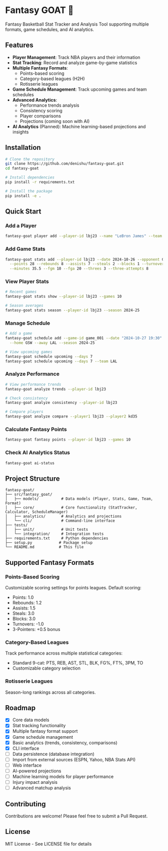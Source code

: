 # Fantasy GOAT 🏀

Fantasy Basketball Stat Tracker and Analysis Tool supporting multiple formats, game schedules, and AI analytics.

## Features

- **Player Management**: Track NBA players and their information
- **Stat Tracking**: Record and analyze game-by-game statistics
- **Multiple Fantasy Formats**: 
  - Points-based scoring
  - Category-based leagues (H2H)
  - Rotisserie leagues
- **Game Schedule Management**: Track upcoming games and team schedules
- **Advanced Analytics**:
  - Performance trends analysis
  - Consistency scoring
  - Player comparisons
  - Projections (coming soon with AI)
- **AI Analytics** (Planned): Machine learning-based projections and insights

## Installation

```bash
# Clone the repository
git clone https://github.com/denishu/fantasy-goat.git
cd fantasy-goat

# Install dependencies
pip install -r requirements.txt

# Install the package
pip install -e .
```

## Quick Start

### Add a Player
```bash
fantasy-goat player add --player-id lbj23 --name "LeBron James" --team LAL --position SF --jersey 23
```

### Add Game Stats
```bash
fantasy-goat stats add --player-id lbj23 --date 2024-10-26 --opponent GSW \
  --points 28 --rebounds 8 --assists 7 --steals 2 --blocks 1 --turnovers 3 \
  --minutes 35.5 --fgm 10 --fga 20 --threes 3 --three-attempts 8
```

### View Player Stats
```bash
# Recent games
fantasy-goat stats show --player-id lbj23 --games 10

# Season averages
fantasy-goat stats season --player-id lbj23 --season 2024-25
```

### Manage Schedule
```bash
# Add a game
fantasy-goat schedule add --game-id game_001 --date "2024-10-27 19:30" \
  --home GSW --away LAL --season 2024-25

# View upcoming games
fantasy-goat schedule upcoming --days 7
fantasy-goat schedule upcoming --days 7 --team LAL
```

### Analyze Performance
```bash
# View performance trends
fantasy-goat analyze trends --player-id lbj23

# Check consistency
fantasy-goat analyze consistency --player-id lbj23

# Compare players
fantasy-goat analyze compare --player1 lbj23 --player2 kd35
```

### Calculate Fantasy Points
```bash
fantasy-goat fantasy points --player-id lbj23 --games 10
```

### Check AI Analytics Status
```bash
fantasy-goat ai-status
```

## Project Structure

```
fantasy-goat/
├── src/fantasy_goat/
│   ├── models/          # Data models (Player, Stats, Game, Team, Format)
│   ├── core/            # Core functionality (StatTracker, Calculator, ScheduleManager)
│   ├── analytics/       # Analytics and projections
│   └── cli/             # Command-line interface
├── tests/
│   ├── unit/            # Unit tests
│   └── integration/     # Integration tests
├── requirements.txt     # Python dependencies
├── setup.py            # Package setup
└── README.md           # This file
```

## Supported Fantasy Formats

### Points-Based Scoring
Customizable scoring settings for points leagues. Default scoring:
- Points: 1.0
- Rebounds: 1.2
- Assists: 1.5
- Steals: 3.0
- Blocks: 3.0
- Turnovers: -1.0
- 3-Pointers: +0.5 bonus

### Category-Based Leagues
Track performance across multiple statistical categories:
- Standard 9-cat: PTS, REB, AST, STL, BLK, FG%, FT%, 3PM, TO
- Customizable category selection

### Rotisserie Leagues
Season-long rankings across all categories.

## Roadmap

- [x] Core data models
- [x] Stat tracking functionality
- [x] Multiple fantasy format support
- [x] Game schedule management
- [x] Basic analytics (trends, consistency, comparisons)
- [x] CLI interface
- [ ] Data persistence (database integration)
- [ ] Import from external sources (ESPN, Yahoo, NBA Stats API)
- [ ] Web interface
- [ ] AI-powered projections
- [ ] Machine learning models for player performance
- [ ] Injury impact analysis
- [ ] Advanced matchup analysis

## Contributing

Contributions are welcome! Please feel free to submit a Pull Request.

## License

MIT License - See LICENSE file for details